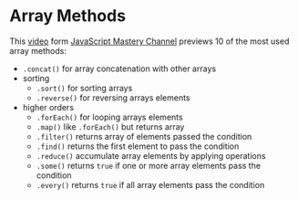 # Array Methods
This [video](https://youtu.be/NH_lCxa1hv8?si=qlzqIHW4OsY7KcEO) form [JavaScript Mastery Channel](https://www.youtube.com/@javascriptmastery) previews 10 of the most used array methods:
- `.concat()` for array concatenation with other arrays
- sorting
  - `.sort()` for sorting arrays
  - `.reverse()` for reversing arrays elements
- higher orders
  - `.forEach()` for looping arrays elements
  - `.map()` like `.forEach()` but returns array
  - `.filter()` returns array of elements passed the condition
  - `.find()` returns the first element to pass the condition
  - `.reduce()` accumulate array elements by applying operations
  - `.some()` returns `true` if one or more array elements pass the condition
  - `.every()` returns `true` if all array elements pass the condition
